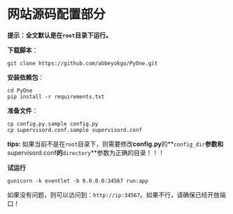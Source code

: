 # 网站源码配置部分

**提示：全文默认是在`root`目录下运行。**

**下载脚本**：

```text
git clone https://github.com/abbeyokgo/PyOne.git
```

**安装依赖包**：

```text
cd PyOne
pip install -r requirements.txt
```

**准备文件**：

```text
cp config.py.sample config.py
cp supervisord.conf.sample supervisord.conf
```

**tips:** 如果当前不是在`root`目录下，则需要修改**config.py**的**`config_dir`**参数和**supervisord.conf**的**`directory`**参数为正确的目录！！！

**试运行**

```text
gunicorn -k eventlet -b 0.0.0.0:34567 run:app
```

如果没有问题，则可以访问到：`http://ip:34567`。如果不行，请确保已经开放端口！

